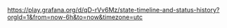 https://play.grafana.org/d/qD-rVv6Mz/state-timeline-and-status-history?orgId=1&from=now-6h&to=now&timezone=utc
